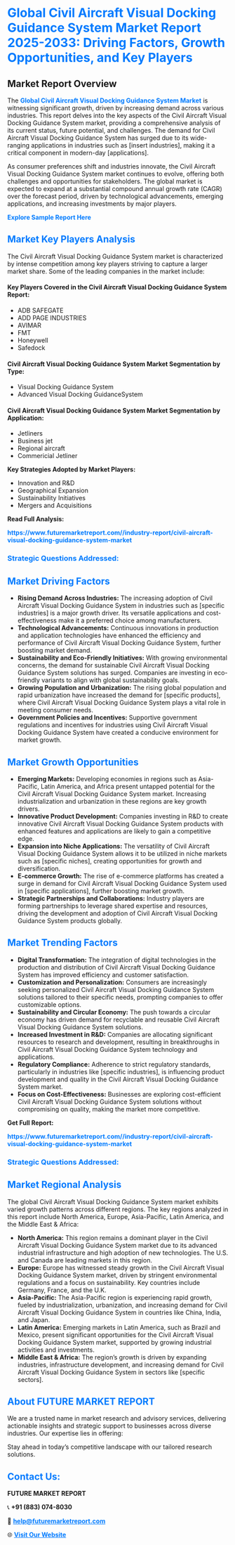 <h1 style="color: #007BFF;">Global Civil Aircraft Visual Docking Guidance System Market Report 2025-2033: Driving Factors, Growth Opportunities, and Key Players</h1>

<section id="overview">
<h2>Market Report Overview</h2>
<p>The <a href="https://www.futuremarketreport.com//industry-report/civil-aircraft-visual-docking-guidance-system-market" style="color: #007BFF; text-decoration: none;"><strong>Global Civil Aircraft Visual Docking Guidance System Market</strong></a> is witnessing significant growth, driven by increasing demand across various industries. This report delves into the key aspects of the Civil Aircraft Visual Docking Guidance System market, providing a comprehensive analysis of its current status, future potential, and challenges. The demand for Civil Aircraft Visual Docking Guidance System has surged due to its wide-ranging applications in industries such as [insert industries], making it a critical component in modern-day [applications].</p>
<p>As consumer preferences shift and industries innovate, the Civil Aircraft Visual Docking Guidance System market continues to evolve, offering both challenges and opportunities for stakeholders. The global market is expected to expand at a substantial compound annual growth rate (CAGR) over the forecast period, driven by technological advancements, emerging applications, and increasing investments by major players.</p>
</section>

<section id="overview">
<p><a href="https://www.futuremarketreport.com//request-sample/reportId=49870" style="color: #007BFF; text-decoration: none;"><strong>Explore Sample Report Here</strong></a></p>
</section>

<section id="key-players">
<h2 style="color: #007BFF;">Market Key Players Analysis</h2>
<p>The Civil Aircraft Visual Docking Guidance System market is characterized by intense competition among key players striving to capture a larger market share. Some of the leading companies in the market include:</p>
<h4>Key Players Covered in the Civil Aircraft Visual Docking Guidance System Report:</h4>
<ul><li>ADB SAFEGATE</li><li>ADD PAGE INDUSTRIES</li><li>AVIMAR</li><li>FMT</li><li>Honeywell</li><li>Safedock</li></ul>
<h4>Civil Aircraft Visual Docking Guidance System Market Segmentation by Type:</h4>
<ul><li>Visual Docking Guidance System</li><li>Advanced Visual Docking GuidanceSystem</li></ul>

<h4>Civil Aircraft Visual Docking Guidance System Market Segmentation by Application:</h4>
<ul><li>Jetliners</li><li>Business jet</li><li>Regional aircraft</li><li>Commericial Jetliner</li></ul>
<p><strong>Key Strategies Adopted by Market Players:</strong></p>
<ul>
<li>Innovation and R&D</li>
<li>Geographical Expansion</li>
<li>Sustainability Initiatives</li>
<li>Mergers and Acquisitions</li>
</ul>
</section>

<section>
<p><strong>Read Full Analysis: </strong></p><a href="https://www.futuremarketreport.com//industry-report/civil-aircraft-visual-docking-guidance-system-market" style="color: #007BFF; text-decoration: none;"><strong>https://www.futuremarketreport.com//industry-report/civil-aircraft-visual-docking-guidance-system-market</strong></a>
<h3 style="color: #007BFF;">Strategic Questions Addressed:</h3>
</section>

<section id="driving-factors">
<h2 style="color: #007BFF;">Market Driving Factors</h2>
<ul>
<li><strong>Rising Demand Across Industries:</strong> The increasing adoption of Civil Aircraft Visual Docking Guidance System in industries such as [specific industries] is a major growth driver. Its versatile applications and cost-effectiveness make it a preferred choice among manufacturers.</li>
<li><strong>Technological Advancements:</strong> Continuous innovations in production and application technologies have enhanced the efficiency and performance of Civil Aircraft Visual Docking Guidance System, further boosting market demand.</li>
<li><strong>Sustainability and Eco-Friendly Initiatives:</strong> With growing environmental concerns, the demand for sustainable Civil Aircraft Visual Docking Guidance System solutions has surged. Companies are investing in eco-friendly variants to align with global sustainability goals.</li>
<li><strong>Growing Population and Urbanization:</strong> The rising global population and rapid urbanization have increased the demand for [specific products], where Civil Aircraft Visual Docking Guidance System plays a vital role in meeting consumer needs.</li>
<li><strong>Government Policies and Incentives:</strong> Supportive government regulations and incentives for industries using Civil Aircraft Visual Docking Guidance System have created a conducive environment for market growth.</li>
</ul>
</section>

<section id="growth-opportunities">
<h2 style="color: #007BFF;">Market Growth Opportunities</h2>
<ul>
<li><strong>Emerging Markets:</strong> Developing economies in regions such as Asia-Pacific, Latin America, and Africa present untapped potential for the Civil Aircraft Visual Docking Guidance System market. Increasing industrialization and urbanization in these regions are key growth drivers.</li>
<li><strong>Innovative Product Development:</strong> Companies investing in R&D to create innovative Civil Aircraft Visual Docking Guidance System products with enhanced features and applications are likely to gain a competitive edge.</li>
<li><strong>Expansion into Niche Applications:</strong> The versatility of Civil Aircraft Visual Docking Guidance System allows it to be utilized in niche markets such as [specific niches], creating opportunities for growth and diversification.</li>
<li><strong>E-commerce Growth:</strong> The rise of e-commerce platforms has created a surge in demand for Civil Aircraft Visual Docking Guidance System used in [specific applications], further boosting market growth.</li>
<li><strong>Strategic Partnerships and Collaborations:</strong> Industry players are forming partnerships to leverage shared expertise and resources, driving the development and adoption of Civil Aircraft Visual Docking Guidance System products globally.</li>
</ul>
</section>

<section id="trending-factors">
<h2 style="color: #007BFF;">Market Trending Factors</h2>
<ul>
<li><strong>Digital Transformation:</strong> The integration of digital technologies in the production and distribution of Civil Aircraft Visual Docking Guidance System has improved efficiency and customer satisfaction.</li>
<li><strong>Customization and Personalization:</strong> Consumers are increasingly seeking personalized Civil Aircraft Visual Docking Guidance System solutions tailored to their specific needs, prompting companies to offer customizable options.</li>
<li><strong>Sustainability and Circular Economy:</strong> The push towards a circular economy has driven demand for recyclable and reusable Civil Aircraft Visual Docking Guidance System solutions.</li>
<li><strong>Increased Investment in R&D:</strong> Companies are allocating significant resources to research and development, resulting in breakthroughs in Civil Aircraft Visual Docking Guidance System technology and applications.</li>
<li><strong>Regulatory Compliance:</strong> Adherence to strict regulatory standards, particularly in industries like [specific industries], is influencing product development and quality in the Civil Aircraft Visual Docking Guidance System market.</li>
<li><strong>Focus on Cost-Effectiveness:</strong> Businesses are exploring cost-efficient Civil Aircraft Visual Docking Guidance System solutions without compromising on quality, making the market more competitive.</li>
</ul>
</section>

<section>
<p><strong>Get Full Report: </strong></p><a href="https://www.futuremarketreport.com//industry-report/civil-aircraft-visual-docking-guidance-system-market" style="color: #007BFF; text-decoration: none;"><strong>https://www.futuremarketreport.com//industry-report/civil-aircraft-visual-docking-guidance-system-market</strong></a>
<h3 style="color: #007BFF;">Strategic Questions Addressed:</h3>
</section>


<section id="regional-analysis">
<h2 style="color: #007BFF;">Market Regional Analysis</h2>
<p>The global Civil Aircraft Visual Docking Guidance System market exhibits varied growth patterns across different regions. The key regions analyzed in this report include North America, Europe, Asia-Pacific, Latin America, and the Middle East & Africa:</p>
<ul>
<li><strong>North America:</strong> This region remains a dominant player in the Civil Aircraft Visual Docking Guidance System market due to its advanced industrial infrastructure and high adoption of new technologies. The U.S. and Canada are leading markets in this region.</li>
<li><strong>Europe:</strong> Europe has witnessed steady growth in the Civil Aircraft Visual Docking Guidance System market, driven by stringent environmental regulations and a focus on sustainability. Key countries include Germany, France, and the U.K.</li>
<li><strong>Asia-Pacific:</strong> The Asia-Pacific region is experiencing rapid growth, fueled by industrialization, urbanization, and increasing demand for Civil Aircraft Visual Docking Guidance System in countries like China, India, and Japan.</li>
<li><strong>Latin America:</strong> Emerging markets in Latin America, such as Brazil and Mexico, present significant opportunities for the Civil Aircraft Visual Docking Guidance System market, supported by growing industrial activities and investments.</li>
<li><strong>Middle East & Africa:</strong> The region’s growth is driven by expanding industries, infrastructure development, and increasing demand for Civil Aircraft Visual Docking Guidance System in sectors like [specific sectors].</li>
</ul>
</section>

<footer>
<h2 style="color: #007BFF;">About FUTURE MARKET REPORT</h2>
<p>We are a trusted name in market research and advisory services, delivering actionable insights and strategic support to businesses across diverse industries. Our expertise lies in offering:</p>

<p>Stay ahead in today’s competitive landscape with our tailored research solutions.</p>

<h2 style="color: #007BFF;">Contact Us:</h2>
<p><strong>FUTURE MARKET REPORT</strong></p>
<p>📞 <strong>+91 (883) 074-8030</strong></p>
<p>📧 <strong><a href="mailto:help@futuremarketreport.com" style="color: #007BFF;">help@futuremarketreport.com</a></strong></p>
<p>🌐 <strong><a href="https://www.futuremarketreport.com/" style="color: #007BFF;">Visit Our Website</a></strong></p>
</footer>
